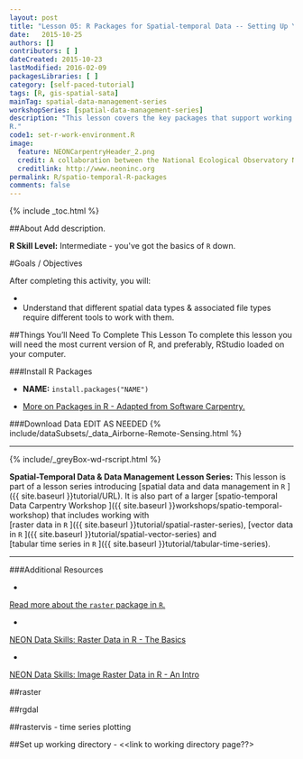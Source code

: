 ```yaml
---
layout: post
title: "Lesson 05: R Packages for Spatial-temporal Data -- Setting Up Your Working Environment"
date:   2015-10-25
authors: []
contributors: [ ]
dateCreated: 2015-10-23
lastModified: 2016-02-09
packagesLibraries: [ ]
category: [self-paced-tutorial] 
tags: [R, gis-spatial-sata]
mainTag: spatial-data-management-series
workshopSeries: [spatial-data-management-series]
description: "This lesson covers the key packages that support working with spatial data in
R."
code1: set-r-work-environment.R
image:
  feature: NEONCarpentryHeader_2.png
  credit: A collaboration between the National Ecological Observatory Network (NEON) and Data Carpentry
  creditlink: http://www.neoninc.org
permalink: R/spatio-temporal-R-packages
comments: false
---
```


{% include _toc.html %}

##About
Add description.

**R Skill Level:** Intermediate - you've got the basics of `R` down.

<div id="objectives" markdown="1">

#Goals / Objectives

After completing this activity, you will:

* 
* Understand that different spatial data types & associated file types require
different tools to work with them. 

##Things You’ll Need To Complete This Lesson
To complete this lesson you will need the most current version of R, and 
preferably, RStudio loaded on your computer.

###Install R Packages

* **NAME:** `install.packages("NAME")`

* [More on Packages in R - Adapted from Software Carpentry.]({{site.baseurl}}R/Packages-In-R/)

###Download Data
EDIT AS NEEDED
{% include/dataSubsets/_data_Airborne-Remote-Sensing.html %}

****

{% include/_greyBox-wd-rscript.html %}

**Spatial-Temporal Data & Data Management Lesson Series:** This lesson is part
of a lesson series introducing
[spatial data and data management in `R` ]({{ site.baseurl }}tutorial/URL).
It is also part of a larger 
[spatio-temporal Data Carpentry Workshop ]({{ site.baseurl }}workshops/spatio-temporal-workshop)
that includes working with  
[raster data in `R` ]({{ site.baseurl }}tutorial/spatial-raster-series),
[vector data in `R` ]({{ site.baseurl }}tutorial/spatial-vector-series)
and  
[tabular time series in `R` ]({{ site.baseurl }}tutorial/tabular-time-series).

****

###Additional Resources

* <a href="http://cran.r-project.org/web/packages/raster/raster.pdf" target="_blank">
Read more about the `raster` package in `R`.</a>
* <a href="http://neondataskills.org/R/Raster-Data-In-R/" target="_blank" >
NEON Data Skills: Raster Data in R - The Basics</a>
* <a href="http://neondataskills.org/R/Image-Raster-Data-In-R/" target="_blank" >
NEON Data Skills: Image Raster Data in R - An Intro</a>

</div>

##raster

##rgdal

##rastervis - time series plotting

##Set up working directory - <<link to working directory page??> 



